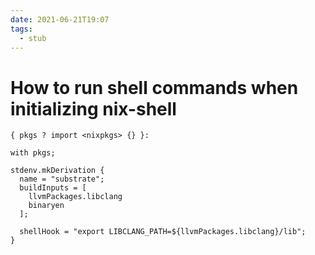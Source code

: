 ```yaml
---
date: 2021-06-21T19:07
tags: 
  - stub
---
```


# How to run shell commands when initializing nix-shell

```
{ pkgs ? import <nixpkgs> {} }:

with pkgs;

stdenv.mkDerivation {
  name = "substrate";
  buildInputs = [
    llvmPackages.libclang
    binaryen
  ];

  shellHook = "export LIBCLANG_PATH=${llvmPackages.libclang}/lib";
}

```
